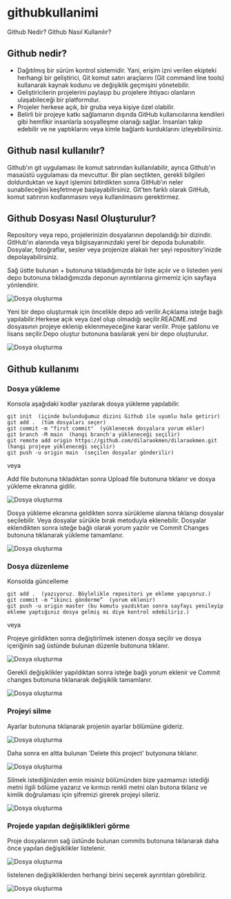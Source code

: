 # githubkullanimi
Github Nedir? Github Nasıl Kullanılır? 

## Github nedir?
- Dağıtılmış bir sürüm kontrol sistemidir. Yani, erişim izni verilen ekipteki herhangi bir geliştirici, Git komut satırı araçlarını (Git command line tools) kullanarak kaynak kodunu ve değişiklik geçmişini yönetebilir.
- Geliştiricilerin projelerini paylaşıp bu projelere ihtiyacı olanların ulaşabileceği bir platformdur.
- Projeler herkese açık, bir gruba veya kişiye özel olabilir. 
- Belirli bir projeye katkı sağlamanın dışında GitHub kullanıcılarına kendileri gibi hemfikir insanlarla sosyalleşme olanağı sağlar. İnsanları takip edebilir ve ne yaptıklarını veya kimle bağlantı kurduklarını izleyebilirsiniz.

## Github nasıl kullanılır?
Github'ın git uygulaması ile komut satırından kullanılabilir, ayrıca Github'ın masaüstü uygulaması da mevcuttur. Bir plan seçtikten, gerekli bilgileri doldurduktan ve kayıt işlemini bitirdikten sonra GitHub’ın neler sunabileceğini keşfetmeye başlayabilirsiniz. Git’ten farklı olarak GitHub, komut satırının kodlanmasını veya kullanılmasını gerektirmez.

## Github Dosyası Nasıl  Oluşturulur?
Repository veya repo, projelerinizin dosyalarının depolandığı bir dizindir. GitHub’ın alanında veya bilgisayarınızdaki yerel bir depoda bulunabilir. Dosyalar, fotoğraflar, sesler veya projenize alakalı her şeyi repository’inizde depolayabilirsiniz. <br>

Sağ üstte bulunan + butonuna tıkladığımızda bir liste açılır ve o listeden yeni depo butonuna tıkladığımızda deponun ayrıntılarına girmemiz için sayfaya yönlendirir.

![Dosya oluşturma](./resimler/1.png)

Yeni bir depo oluşturmak için öncelikle depo adı verilir.Açıklama isteğe bağlı yapılabilir.Herkese açık veya özel olup olmadığı seçilir.README.md dosyasının projeye  eklenip eklenmeyeceğine karar verilir. Proje şablonu ve lisans seçilir.Depo oluştur butonuna basılarak yeni bir depo oluşturulur.

![Dosya oluşturma](./resimler/2.png)

## Github kullanımı
### Dosya yükleme

Konsola aşağıdaki kodlar yazılarak dosya yükleme yapılabilir.
```
git init  (içinde bulunduğumuz dizini Github ile uyumlu hale getirir)
git add .  (tüm dosyaları seçer)
git commit -m "first commit"  (yüklenecek dosyalara yorum ekler)
git branch -M main  (hangi branch'a yükleneceği seçilir)
git remote add origin https://github.com/dilaraokmen/dilaraokmen.git  (hangi projeye yükleneceği seçilir)
git push -u origin main  (seçilen dosyalar gönderilir)
```
veya <br>

Add file butonuna tıkladıktan sonra Upload file butonuna tıklanır ve dosya yükleme ekranına gidilir.

![Dosya oluşturma](./resimler/3.png)

Dosya yükleme ekranına geldikten sonra sürükleme alanına tıklanıp dosyalar seçilebilir. Veya dosyalar sürükle bırak metoduyla eklenebilir. Dosyalar eklendikten sonra isteğe bağlı olarak yorum yazılır ve Commit Changes butonuna tıklanarak yükleme tamamlanır.

![Dosya oluşturma](./resimler/4.png)

### Dosya düzenleme
Konsolda güncelleme

```
git add .  (yazıyoruz. Böylelikle repositori ye ekleme yapıyoruz.)
git commit -m “ikinci gönderme”  (yorum eklenir)
git push -u origin master (bu komutu yazdıktan sonra sayfayı yenileyip ekleme yaptığınız dosya gelmiş mi diye kontrol edebiliriz.)
```

veya <br>

Projeye girildikten sonra değiştirilmek istenen dosya seçilir ve dosya içeriğinin sağ üstünde bulunan düzenle butonuna tıklanır.

![Dosya oluşturma](./resimler/5.png)

Gerekli değişiklikler yapıldıktan sonra isteğe bağlı yorum eklenir ve Commit changes butonuna tıklanarak değişiklik tamamlanır.

![Dosya oluşturma](./resimler/6.png)

### Projeyi silme

Ayarlar butonuna tıklanarak projenin ayarlar bölümüne gideriz.

![Dosya oluşturma](./resimler/7.png)

Daha sonra en altta bulunan 'Delete this project' butyonuna tıklanır.

![Dosya oluşturma](./resimler/8.png)

Silmek istediğinizden emin misiniz bölümünden bize yazmamızı istediği metni ilgili bölüme yazarız ve kırmızı renkli metni olan butona tklarız ve kimlik doğrulaması için şifremizi girerek projeyi sileriz.

![Dosya oluşturma](./resimler/9.png)

### Projede yapılan değişiklikleri görme
Proje dosyalarının sağ üstünde bulunan commits butonuna tıklanarak daha önce yapılan değişiklikler listelenir.

![Dosya oluşturma](./resimler/10.png)

listelenen değişikliklerden herhangi birini seçerek ayrıntıları görebiliriz.

![Dosya oluşturma](./resimler/11.png)
